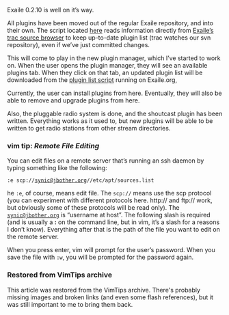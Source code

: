 <!-- :metadata:

title: Exaile Updates
tags: Exaile
publishedAt: 2007-05-17T23:17:40-0700
summary:

Exaile 0.2.10 is well on it&#8217;s way...

-->

<p>Exaile 0.2.10 is well on it&#8217;s way.  </p>

<p>All plugins have been moved out of the regular Exaile repository, and into
their own.  The script located <a
href='http://exaile.org/plugins/plugins.py?version=trunk'>here</a> reads
information directly from <a
href='http://exaile.org/trac/browser/plugins/trunk'>Exaile&#8217;s trac source
browser</a> to keep up-to-date plugin list (trac watches our svn repository),
even if we&#8217;ve just committed changes.  </p>

<p>This will come to play in the new plugin manager, which I&#8217;ve started
to work on.  When the user opens the plugin manager, they will see an available
plugins tab.  When they click on that tab, an updated plugin list will be
downloaded from the <a
href='http://exaile.org/plugins/plugins.py?version=trunk'>plugin list
script</a> running on Exaile.org,</p>

<p>Currently, the user can install plugins from here.  Eventually, they will
also be able to remove and upgrade plugins from here.</p>

<p>Also, the pluggable radio system is done, and the shoutcast plugin has been
written.  Everything works as it used to, but new plugins will be able to be
written to get radio stations from other stream directories.</p>

<div class='vimtip'>

<h3><b>vim tip:</b> <i>Remote File Editing</i></h3>

<p>
You can edit files on a remote server that&#8217;s running an ssh daemon by
typing something like the following:

<code>:e scp://synic@jbother.org//etc/apt/sources.list</code>

he <code>:e</code>, of course, means edit file.  The <code>scp://</code>
means use the scp protocol (you can experiment with different protocols here.
http:// and ftp:// work, but obviously some of these protocols will be read
only).  The <code>synic@jbother.org</code> is &#8220;username at host&#8221;.
The following slash is required (and is usually a <b>:</b> on the command line,
but in vim, it&#8217;s a slash for a reasons I don&#8217;t know).  Everything
after that is the path of the file you want to edit on the remote server.

When you press enter, vim will prompt for the user&#8217;s password.  When
you save the file with <code>:w</code>, you will be prompted for the password
again.

</p>
</div>

<div class="restored-from-archive">
  <h3>Restored from VimTips archive</h3>
  <p>
  This article was restored from the VimTips archive. There's probably
  missing images and broken links (and even some flash references), but it
  was still important to me to bring them back.
  </p>
</div>
